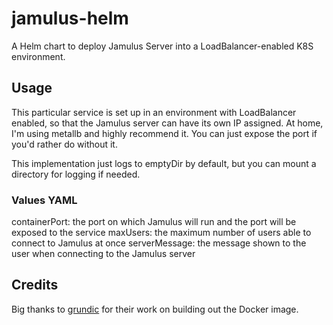 # jamulus-helm
A Helm chart to deploy Jamulus Server into a LoadBalancer-enabled K8S environment.

## Usage
This particular service is set up in an environment with LoadBalancer enabled, so that the Jamulus server can have its own IP assigned. At home, I'm using metallb and highly recommend it. You can just expose the port if you'd rather do without it.

This implementation just logs to emptyDir by default, but you can mount a directory for logging if needed.

### Values YAML

containerPort: the port on which Jamulus will run and the port will be exposed to the service
maxUsers: the maximum number of users able to connect to Jamulus at once
serverMessage: the message shown to the user when connecting to the Jamulus server

## Credits
Big thanks to [grundic](https://github.com/grundic) for their work on building out the Docker image. 

